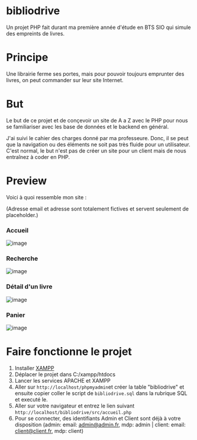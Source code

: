 # bibliodrive
Un projet PHP fait durant ma première année d'étude en BTS SIO qui simule des empreints de livres.

# Principe

Une librairie ferme ses portes, mais pour pouvoir toujours emprunter des livres, on peut commander sur leur site Internet.

# But

Le but de ce projet et de conçevoir un site de A a Z avec le PHP pour nous se familiariser avec les base de données et le backend en général.

J'ai suivi le cahier des charges donné par ma professeure. Donc, il se peut que la navigation ou des éléments ne soit pas très fluide pour un utilisateur. C'est normal, le but n'est pas de créer un site pour un client mais de nous entraînez à coder en PHP.

# Preview

Voici à quoi ressemble mon site :

(Adresse email et adresse sont totalement fictives et servent seulement de placeholder.)

### Accueil
![image](https://github.com/LOUDO56/bibliodrive/assets/117168736/838bf640-933e-4f47-b341-b6d75d5e6a7c)

### Recherche
![image](https://github.com/LOUDO56/bibliodrive/assets/117168736/b789dff1-48e1-4603-b674-db90d99f1404)

### Détail d'un livre
![image](https://github.com/LOUDO56/bibliodrive/assets/117168736/e51846cf-2a72-4a08-9e43-a18fd470c0e3)

### Panier
![image](https://github.com/LOUDO56/bibliodrive/assets/117168736/a44177c1-f75f-4f4b-9c96-6d14f60bc18f)

# Faire fonctionne le projet

1. Installer <a href="https://www.apachefriends.org/fr/index.html">XAMPP</a>
2. Déplacer le projet dans C:/xampp/htdocs
3. Lancer les services APACHE et XAMPP
4. Aller sur `http://localhost/phpmyadmin`et créer la table "bibliodrive" et ensuite copier coller le script de `bibliodrive.sql` dans la rubrique SQL et executé le.
5. Aller sur votre navigateur et entrez le lien suivant `http://localhost/bibliodrive/src/accueil.php`
6. Pour se connecter, des identifiants Admin et Client sont déjà à votre disposition (admin: email: admin@admin.fr, mdp: admin | client: email: client@client.fr, mdp: client)
